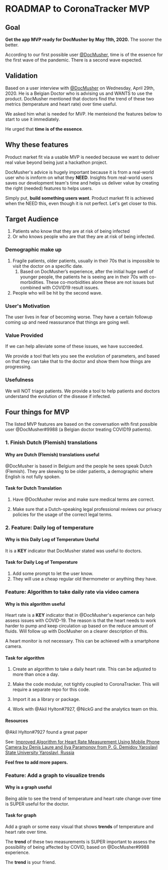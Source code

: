 # ROADMAP to CoronaTracker MVP

## Goal

**Get the app MVP ready for DocMusher by May 11th, 2020.** 
The sooner the better.

According to our first possible user [@DocMusher](https://www.researchgate.net/profile/Sven_Van_Poucke), time is of the essence for the first wave of the pandemic. There is a second wave expected.

## Validation

Based on a user interview with [@DocMusher](https://www.researchgate.net/profile/Sven_Van_Poucke) on Wednesday, April 29th, 2020. He is a Belgian Doctor who is advising us and WANTS to use the product. DocMusher mentioned that doctors find the trend of these two metrics (temperature and heart rate) over time useful.

We asked him what is needed for MVP. He menteiond the features below to start to use it immediately.

He urged that **time is of the essence**.

## Why these features

Product market fit via a usable MVP is needed because we want to deliver real value beyond being just a hackathon project.

DocMusher's advice is hugely important because it is from a real-world user who is innform on what they **NEED**. Insights from real-world users saves our development team's time and helps us deliver value by creating the right (needed) features to helps users.

Simply put, **build something users want**. Product market fit is achieved when the NEED this, even though it is not perfect. Let's get closer to this.

## Target Audience

1. Patients who know that they are at risk of being infected
2. Or who knows people who are that they are at risk of being infected.

### Demographic make up

1. Fragile patients, older patients, usually in their 70s that is impossible to visit the doctor on a specific date.
   1. Based on DocMusher’s experience, after the initial huge swell of younger people, the patients he is seeing are in their 70s with co-morbidities. These co-morbidities alone these are not issues but combined with COVID19 result issues.
2. People who will be hit by the second wave.

### User's Motivation

The user lives in fear of becoming worse. They have a certain followup coming up and need reassurance that things are going well.

### Value Provided

If we can help alleviate some of these issues, we have succeeded.

We provide a tool that lets you see the evolution of parameters, and based on that they can take that to the doctor and show them how things are progressing.

### Usefulness

We will NOT triage patients. We provide a tool to help patients and doctors understand the evolution of the disease if infected.

## Four things for MVP

The listed MVP features are based on the conversation with first possible user @DocMusher#9988 (a Belgian doctor treating COVID19 patients).

### 1. Finish Dutch (Flemish) translations

#### Why are Dutch (Flemish) translations useful

@DocMusher is based in Belgium and the people he sees speak Dutch (Flemish). They are skewing to be older patients, a demographic where English is not fully spoken.

#### Task for Dutch Translation

1. Have @DocMusher revise and make sure medical terms are correct.

2. Make sure that a Dutch-speaking legal professional reviews our privacy policies for the usage of the correct legal terms.

### 2. Feature: Daily log of temperature

#### Why is this Daily Log of Temperature Useful

It is a **KEY** indicator that DocMusher stated was useful to doctors.

#### Task for Daily Log of Temperature

1. Add some prompt to let the user know.
2. They will use a cheap regular old thermometer or anything they have.

### Feature: Algorithm to take daily rate via video camera

#### Why is this algorithm useful

Heart rate is a **KEY** indicator that in @DocMusher's experience can help assess issues with COVID-19. The reason is that the heart needs to work harder to pump and keep circulation up based on the reduce amount of fluids. Will follow up with DocMusher on a clearer description of this.

A heart monitor is not necessary. This can be achieved with a smartphone camera.

#### Task for algorithm

1. Create an algorithm to take a daily heart rate. This can be adjusted to more than once a day.

2. Make the code modular, not tightly coupled to CoronaTracker. This will require a separate repo for this code.

3. Import it as a library or package.

4. Work with @Akil Hylton#7927, @NickG and the analytics team on this.

#### Resources

@Akil Hylton#7927 found a great paper

See: [Improved Algorithm for Heart Rate Measurement Using Mobile Phone Camera by Denis Laure and Ilya Paramonov from P. G. Demidov Yaroslavl State University Yaroslavl, Russia](https://www.fruct.org/publications/fruct13/files/Lau.pdf)

**Feel free to add more papers.**

### Feature: Add a graph to visualize trends

#### Why is a graph useful

Being able to see the trend of temperature and heart rate change over time is SUPER useful for the doctor.

#### Task for graph

Add a graph or some easy visual that shows **trends** of temperature and heart rate over time.

The **trend** of these two measurements is SUPER important to assess the possibility of being affected by COVID, based on @DocMusher#9988 experience.

The **trend** is your friend.
